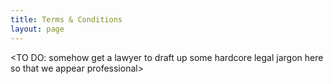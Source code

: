 ```yaml
---
title: Terms & Conditions
layout: page
---
```

\<TO DO: somehow get a lawyer to draft up some hardcore legal jargon here so that we appear professional>
